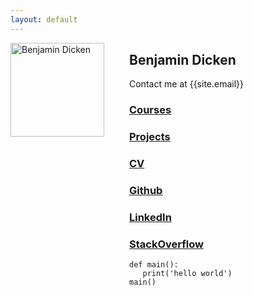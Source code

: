 ```yaml
---
layout: default
---
```


<img src="{{site.baseurl}}/assets/ben-small.jpg" width="150px" alt="Benjamin Dicken" style="float:left; margin-bottom:300px; margin-right:40px;"/>

## Benjamin Dicken

Contact me at {{site.email}}

### [Courses]({{site.baseurl}}/courses/index.html)
### [Projects]({{site.baseurl}}/projects/index.html)
### [CV]({{site.baseurl}}/assets/cv.pdf)
### [Github](https://github.com/bddicken)
### [LinkedIn](https://www.linkedin.com/pub/benjamin-dicken/73/97a/787)
### [StackOverflow](http://stackoverflow.com/users/1522168/bddicken)


```
def main():
   print('hello world')
main()
```
